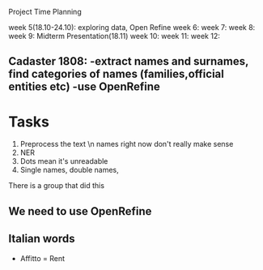 Project Time Planning

week 5(18.10-24.10): exploring data, Open Refine
week 6:
week 7: 
week 8: 
week 9: Midterm Presentation(18.11)
week 10: 
week 11: 
week 12: 


Cadaster 1808: 
-extract names and surnames, find categories of names (families,official entities etc)
-use OpenRefine 
-

# Tasks
1. Preprocess the text \n 
	names right now don't really make sense
2. NER 
3. Dots mean it's unreadable 
4. Single names, double names,  

There is a group that did this 

## We need to use OpenRefine


## Italian words
- Affitto = Rent
